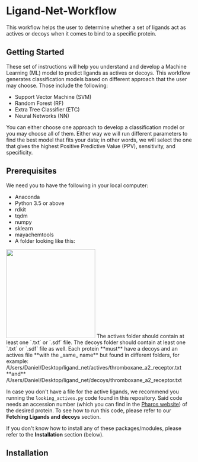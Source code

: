 # Ligand-Net-Workflow
This workflow helps the user to determine whether a set of ligands act as actives or decoys when it comes to bind to a specific protein.

## Getting Started
These set of instructions will help you understand and develop a Machine Learning (ML) model to predict ligands as actives or decoys. This workflow generates classification models based on different approach that the user may choose. Those include the following:

* Support Vector Machine (SVM)
* Random Forest (RF)
* Extra Tree Classifier (ETC)
* Neural Networks (NN)

You can either choose one approach to develop a classification model or you may choose all of them. Either way we will run different parameters to find the best model that fits your data; in other words, we will select the one that gives the highest Positive Predictive Value (PPV), sensitivity, and specificity.

## Prerequisites
We need you to have the following in your local computer:
* Anaconda
* Python 3.5 or above
* rdkit 
* tqdm
* numpy
* sklearn
* mayachemtools
* A folder looking like this:

<img src="https://github.com/dcastaneda5/Ligand-Net-Workflow/blob/master/folder.png" height="240">
The actives folder should contain at least one `.txt` or `.sdf` file. The decoys folder should contain at least one `.txt` or `.sdf` file as well. Each protein **must** have a decoys and an actives file **with the _same_ name** but found in different folders, for example: /Users/Daniel/Desktop/ligand_net/actives/thromboxane_a2_receptor.txt **and** /Users/Daniel/Desktop/ligand_net/decoys/thromboxane_a2_receptor.txt

In case you don't have a file for the active ligands, we recommend you running the `looking_actives.py` code found in this repository. Said code needs an accession number (which you can find in the [Pharos website](https://pharos.nih.gov/idg/targets)) of the desired protein. To see how to run this code, please refer to our **Fetching Ligands and decoys** section.

If you don't know how to install any of these packages/modules, please refer to the **Installation** section (below).
## Installation




